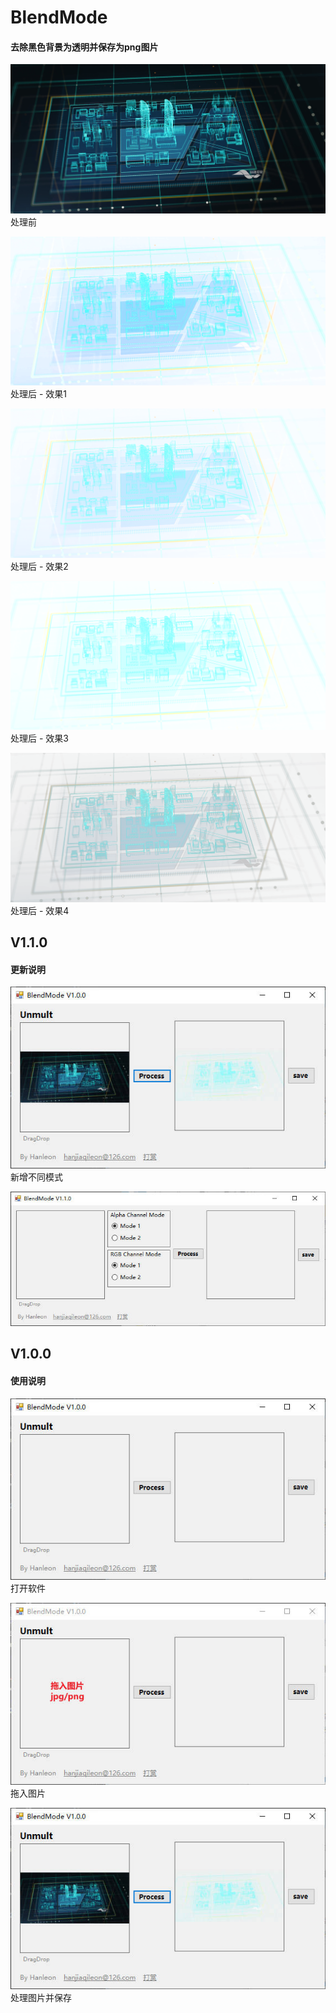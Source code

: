 # BlendMode

#### 去除黑色背景为透明并保存为png图片

![image](https://github.com/Hanleon/BlendMode/blob/main/src/1.png)  
处理前

![image](https://github.com/Hanleon/BlendMode/blob/main/src/1_1.png)  
处理后 - 效果1

![image](https://github.com/Hanleon/BlendMode/blob/main/src/1_2.png)  
处理后 - 效果2

![image](https://github.com/Hanleon/BlendMode/blob/main/src/1_3.png)  
处理后 - 效果3

![image](https://github.com/Hanleon/BlendMode/blob/main/src/1_4.png)  
处理后 - 效果4

## V1.1.0
#### 更新说明
![image](https://github.com/Hanleon/BlendMode/blob/main/src/3.jpg)  
新增不同模式

![image](https://github.com/Hanleon/BlendMode/blob/main/src/4.jpg)  

## V1.0.0
#### 使用说明
![image](https://github.com/Hanleon/BlendMode/blob/main/src/1.jpg)  
打开软件

![image](https://github.com/Hanleon/BlendMode/blob/main/src/2.jpg)  
拖入图片

![image](https://github.com/Hanleon/BlendMode/blob/main/src/3.jpg)  
处理图片并保存
